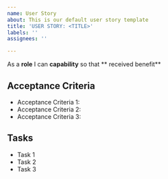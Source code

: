 ```yaml
---
name: User Story
about: This is our default user story template
title: 'USER STORY: <TITLE>'
labels: ''
assignees: ''

---
```


As a **role** I can **capability** so that ** received benefit**

## Acceptance Criteria

- Acceptance Criteria 1:
- Acceptance Criteria 2:
- Acceptance Criteria 3:

## Tasks
- Task 1
- Task 2
- Task 3
